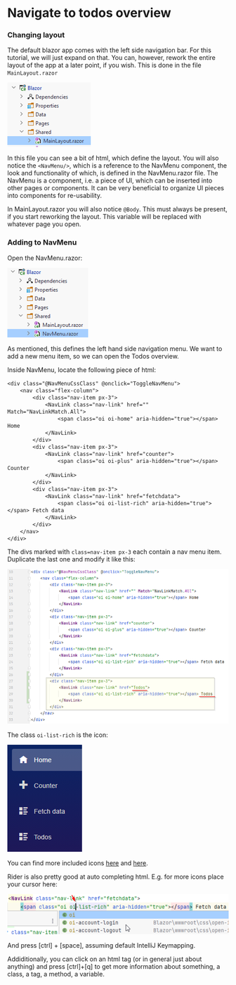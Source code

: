 # Navigate to todos overview

### Changing layout
The default blazor app comes with the left side navigation bar. For this tutorial, we will just expand on that. You can, however, rework the entire layout of the app at a later point, if you wish.
This is done in the file `MainLayout.razor`

![img.png](Resources/MainLayout.png)

In this file you can see a bit of html, which define the layout. You will also notice the `<NavMenu/>`, which is a reference to the NavMenu component, the look and functionality of which, is defined in the NavMenu.razor file. The NavMenu is a component, i.e. a piece of UI, which can be inserted into other pages or components. 
It can be very beneficial to organize UI pieces into components for re-usability.

In MainLayout.razor you will also notice `@Body`. This must always be present, if you start reworking the layout. This variable will be replaced with whatever page you open.

### Adding to NavMenu
Open the NavMenu.razor:

![img.png](Resources/NavMenuPlace.png)

As mentioned, this defines the left hand side navigation menu. We want to add a new menu item, so we can open the Todos overview.

Inside NavMenu, locate the following piece of html:
```razor
<div class="@NavMenuCssClass" @onclick="ToggleNavMenu">
    <nav class="flex-column">
        <div class="nav-item px-3">
            <NavLink class="nav-link" href="" Match="NavLinkMatch.All">
                <span class="oi oi-home" aria-hidden="true"></span> Home
            </NavLink>
        </div>
        <div class="nav-item px-3">
            <NavLink class="nav-link" href="counter">
                <span class="oi oi-plus" aria-hidden="true"></span> Counter
            </NavLink>
        </div>
        <div class="nav-item px-3">
            <NavLink class="nav-link" href="fetchdata">
                <span class="oi oi-list-rich" aria-hidden="true"></span> Fetch data
            </NavLink>
        </div>
    </nav>
</div>
```
The divs marked with `class=nav-item px-3` each contain a nav menu item. Duplicate the last one and modify it like this:

![img.png](Resources/NewNavItem.png)

The class `oi-list-rich` is the icon:

![img.png](Resources/NavItemIcon.png)

You can find more included icons [here](https://iconify.design/icon-sets/oi/) and [here](https://useiconic.com/open). 

Rider is also pretty good at auto completing html. E.g. for more icons place your cursor here:

![img.png](Resources/AutoComplete.png)

And press [ctrl] + [space], assuming default IntelliJ Keymapping.

Addiditionally, you can click on an html tag (or in general just about anything) and press [ctrl]+[q] to get more information about something, a class, a tag, a method, a variable.